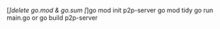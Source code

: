 [*]delete go.mod & go.sum
[*]go mod init p2p-server
go mod tidy
go run main.go
or
go build p2p-server